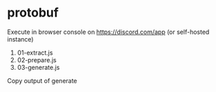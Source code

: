 # protobuf

Execute in browser console on https://discord.com/app (or self-hosted instance)
1. 01-extract.js
2. 02-prepare.js
3. 03-generate.js

Copy output of generate